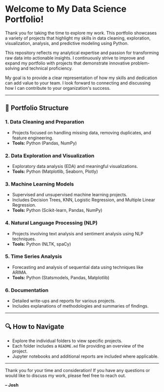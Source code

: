 # Welcome to My Data Science Portfolio!

Thank you for taking the time to explore my work. This portfolio showcases a variety of projects that highlight my skills in data cleaning, exploration, visualization, analysis, and predictive modeling using Python.

This repository reflects my analytical expertise and passion for transforming raw data into actionable insights. I continuously strive to improve and expand my portfolio with projects that demonstrate innovative problem-solving and technical proficiency.

My goal is to provide a clear representation of how my skills and dedication can add value to your team. I look forward to connecting and discussing how I can contribute to your organization's success.

---

## 📂 Portfolio Structure

### 1. **Data Cleaning and Preparation**
   - Projects focused on handling missing data, removing duplicates, and feature engineering.
   - **Tools:** Python (Pandas, NumPy)

### 2. **Data Exploration and Visualization**
   - Exploratory data analysis (EDA) and meaningful visualizations.
   - **Tools:** Python (Matplotlib, Seaborn, Plotly)

### 3. **Machine Learning Models**
   - Supervised and unsupervised machine learning projects.
   - Includes Decision Trees, KNN, Logistic Regression, and Multiple Linear Regression.
   - **Tools:** Python (Scikit-learn, Pandas, NumPy)

### 4. **Natural Language Processing (NLP)**
   - Projects involving text analysis and sentiment analysis using NLP techniques.
   - **Tools:** Python (NLTK, spaCy)

### 5. **Time Series Analysis**
   - Forecasting and analysis of sequential data using techniques like ARIMA.
   - **Tools:** Python (Statsmodels, Pandas, Matplotlib)

### 6. **Documentation**
   - Detailed write-ups and reports for various projects.
   - Includes explanations of methodologies and summaries of findings.

---

## 🔍 How to Navigate
- Explore the individual folders to view specific projects.
- Each folder includes a `README.md` file providing an overview of the project.
- Jupyter notebooks and additional reports are included where applicable.

---

Thank you for your time and consideration! If you have any questions or would like to discuss my work, please feel free to reach out.

**– Josh**
